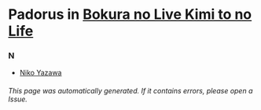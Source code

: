# Padorus in [Bokura no Live Kimi to no Life](https://myanimelist.net/anime/9907/Bokura_no_Live_Kimi_to_no_Life)

### N
* [Niko Yazawa](https://github.com/shadow578/Project-Padoru/blob/master/table-of-contents/characters/NikoYazawa.md)

###### This page was automatically generated. If it contains errors, please open a Issue.
